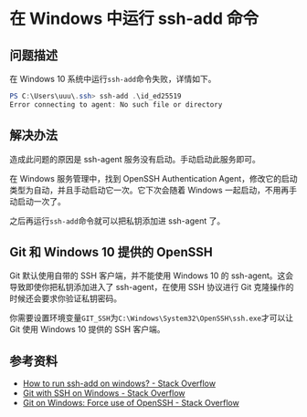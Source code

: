 # 在 Windows 中运行 ssh-add 命令

## 问题描述

在 Windows 10 系统中运行`ssh-add`命令失败，详情如下。

```powershell
PS C:\Users\uuu\.ssh> ssh-add .\id_ed25519
Error connecting to agent: No such file or directory
```

## 解决办法

造成此问题的原因是 ssh-agent 服务没有启动。手动启动此服务即可。

在 Windows 服务管理中，找到 OpenSSH Authentication Agent，修改它的启动类型为自动，并且手动启动它一次。它下次会随着 Windows 一起启动，不用再手动启动一次了。

之后再运行`ssh-add`命令就可以把私钥添加进 ssh-agent 了。

## Git 和 Windows 10 提供的 OpenSSH

Git 默认使用自带的 SSH 客户端，并不能使用 Windows 10 的 ssh-agent。这会导致即使你把私钥添加进入了 ssh-agent，在使用 SSH 协议进行 Git 克隆操作的时候还会要求你验证私钥密码。

你需要设置环境变量`GIT_SSH`为`C:\Windows\System32\OpenSSH\ssh.exe`才可以让 Git 使用 Windows 10 提供的 SSH 客户端。

## 参考资料

- [How to run ssh-add on windows? - Stack Overflow](https://stackoverflow.com/questions/18683092/how-to-run-ssh-add-on-windows)
- [Git with SSH on Windows - Stack Overflow](https://stackoverflow.com/questions/2499331/git-with-ssh-on-windows/8713121#8713121)
- [Git on Windows: Force use of OpenSSH - Stack Overflow](https://stackoverflow.com/questions/19531626/git-on-windows-force-use-of-openssh)
